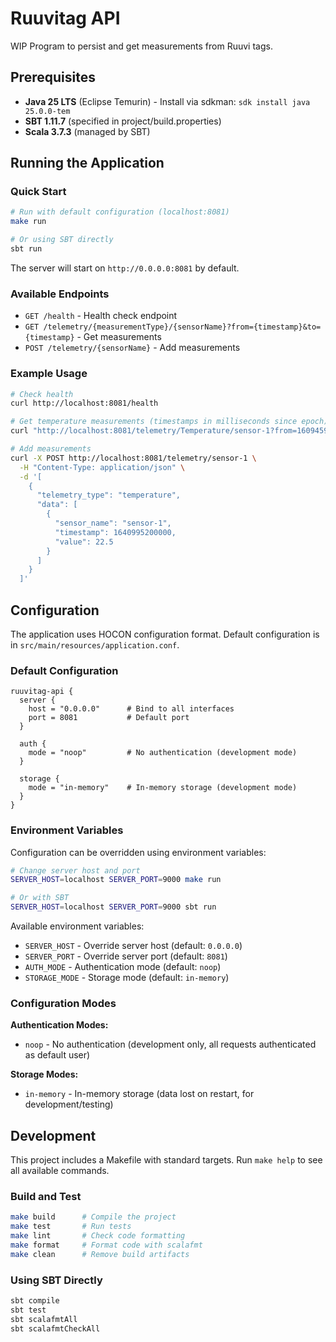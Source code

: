 # Ruuvitag API

WIP Program to persist and get measurements from Ruuvi tags.

## Prerequisites

- **Java 25 LTS** (Eclipse Temurin) - Install via sdkman: `sdk install java 25.0.0-tem`
- **SBT 1.11.7** (specified in project/build.properties)
- **Scala 3.7.3** (managed by SBT)

## Running the Application

### Quick Start

```bash
# Run with default configuration (localhost:8081)
make run

# Or using SBT directly
sbt run
```

The server will start on `http://0.0.0.0:8081` by default.

### Available Endpoints

- `GET /health` - Health check endpoint
- `GET /telemetry/{measurementType}/{sensorName}?from={timestamp}&to={timestamp}` - Get measurements
- `POST /telemetry/{sensorName}` - Add measurements

### Example Usage

```bash
# Check health
curl http://localhost:8081/health

# Get temperature measurements (timestamps in milliseconds since epoch)
curl "http://localhost:8081/telemetry/Temperature/sensor-1?from=1609459200000&to=1640995200000"

# Add measurements
curl -X POST http://localhost:8081/telemetry/sensor-1 \
  -H "Content-Type: application/json" \
  -d '[
    {
      "telemetry_type": "temperature",
      "data": [
        {
          "sensor_name": "sensor-1",
          "timestamp": 1640995200000,
          "value": 22.5
        }
      ]
    }
  ]'
```

## Configuration

The application uses HOCON configuration format. Default configuration is in `src/main/resources/application.conf`.

### Default Configuration

```hocon
ruuvitag-api {
  server {
    host = "0.0.0.0"      # Bind to all interfaces
    port = 8081           # Default port
  }

  auth {
    mode = "noop"         # No authentication (development mode)
  }

  storage {
    mode = "in-memory"    # In-memory storage (development mode)
  }
}
```

### Environment Variables

Configuration can be overridden using environment variables:

```bash
# Change server host and port
SERVER_HOST=localhost SERVER_PORT=9000 make run

# Or with SBT
SERVER_HOST=localhost SERVER_PORT=9000 sbt run
```

Available environment variables:
- `SERVER_HOST` - Override server host (default: `0.0.0.0`)
- `SERVER_PORT` - Override server port (default: `8081`)
- `AUTH_MODE` - Authentication mode (default: `noop`)
- `STORAGE_MODE` - Storage mode (default: `in-memory`)

### Configuration Modes

**Authentication Modes:**
- `noop` - No authentication (development only, all requests authenticated as default user)

**Storage Modes:**
- `in-memory` - In-memory storage (data lost on restart, for development/testing)

## Development

This project includes a Makefile with standard targets. Run `make help` to see all available commands.

### Build and Test

```bash
make build      # Compile the project
make test       # Run tests
make lint       # Check code formatting
make format     # Format code with scalafmt
make clean      # Remove build artifacts
```

### Using SBT Directly

```bash
sbt compile
sbt test
sbt scalafmtAll
sbt scalafmtCheckAll
```